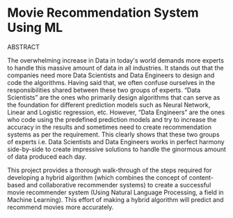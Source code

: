 # Movie Recommendation System Using ML
ABSTRACT

The overwhelming increase in Data in today's world demands more experts to handle this 
massive amount of data in all industries. It stands out that the companies need more Data 
Scientists and Data Engineers to design and code the algorithms. Having said that, we often 
confuse ourselves in the responsibilities shared between these two groups of experts. “Data 
Scientists” are the ones who primarily design algorithms that can serve as the foundation for 
different prediction models such as Neural Network, Linear and Logistic regression, etc. 
However, “Data Engineers” are the ones who code using the predefined prediction models and 
try to increase the accuracy in the results and sometimes need to create recommendation 
systems as per the requirement. This clearly shows that these two groups of experts i.e. Data 
Scientists and Data Engineers works in perfect harmony side-by-side to create impressive 
solutions to handle the ginormous amount of data produced each day.

This project provides a thorough walk-through of the steps required for developing a hybrid 
algorithm (which combines the concept of content-based and collaborative recommender 
systems) to create a successful movie recommender system (Using Natural Language 
Processing, a field in Machine Learning). This effort of making a hybrid algorithm will predict 
and recommend movies more accurately.

